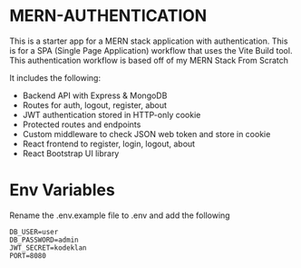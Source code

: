 # MERN-AUTHENTICATION
This is a starter app for a MERN stack application with authentication. This is for a SPA (Single Page Application) workflow that uses the Vite Build tool. This authentication workflow is based off of my MERN Stack From Scratch


It includes the following:

* Backend API with Express & MongoDB
* Routes for auth, logout, register, about
* JWT authentication stored in HTTP-only cookie
* Protected routes and endpoints
* Custom middleware to check JSON web token and store in cookie
* React frontend to register, login, logout, about
* React Bootstrap UI library

# Env Variables
 Rename the .env.example file to .env and add the following
 ```
DB_USER=user
DB_PASSWORD=admin
JWT_SECRET=kodeklan
PORT=8080
```
